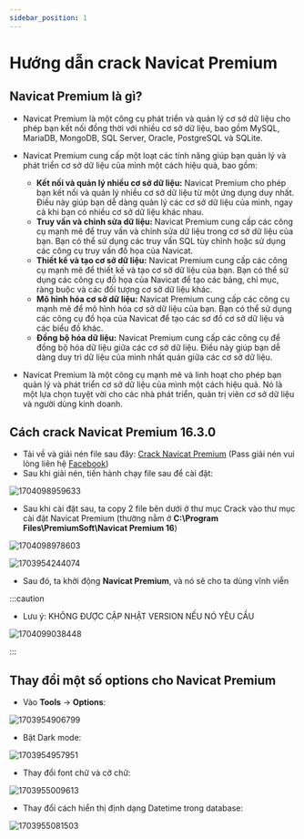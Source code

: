 ```yaml
---
sidebar_position: 1
---
```


# Hướng dẫn crack Navicat Premium

## Navicat Premium là gì?

- Navicat Premium là một công cụ phát triển và quản lý cơ sở dữ liệu cho phép bạn kết nối đồng thời với nhiều cơ sở dữ liệu, bao gồm MySQL, MariaDB, MongoDB, SQL Server, Oracle, PostgreSQL và SQLite.
- Navicat Premium cung cấp một loạt các tính năng giúp bạn quản lý và phát triển cơ sở dữ liệu của mình một cách hiệu quả, bao gồm:

  - **Kết nối và quản lý nhiều cơ sở dữ liệu:** Navicat Premium cho phép bạn kết nối và quản lý nhiều cơ sở dữ liệu từ một ứng dụng duy nhất. Điều này giúp bạn dễ dàng quản lý các cơ sở dữ liệu của mình, ngay cả khi bạn có nhiều cơ sở dữ liệu khác nhau.
  - **Truy vấn và chỉnh sửa dữ liệu:** Navicat Premium cung cấp các công cụ mạnh mẽ để truy vấn và chỉnh sửa dữ liệu trong cơ sở dữ liệu của bạn. Bạn có thể sử dụng các truy vấn SQL tùy chỉnh hoặc sử dụng các công cụ truy vấn đồ họa của Navicat.
  - **Thiết kế và tạo cơ sở dữ liệu:** Navicat Premium cung cấp các công cụ mạnh mẽ để thiết kế và tạo cơ sở dữ liệu của bạn. Bạn có thể sử dụng các công cụ đồ họa của Navicat để tạo các bảng, chỉ mục, ràng buộc và các đối tượng cơ sở dữ liệu khác.
  - **Mô hình hóa cơ sở dữ liệu:** Navicat Premium cung cấp các công cụ mạnh mẽ để mô hình hóa cơ sở dữ liệu của bạn. Bạn có thể sử dụng các công cụ đồ họa của Navicat để tạo các sơ đồ cơ sở dữ liệu và các biểu đồ khác.
  - **Đồng bộ hóa dữ liệu:** Navicat Premium cung cấp các công cụ để đồng bộ hóa dữ liệu giữa các cơ sở dữ liệu. Điều này giúp bạn dễ dàng duy trì dữ liệu của mình nhất quán giữa các cơ sở dữ liệu.

- Navicat Premium là một công cụ mạnh mẽ và linh hoạt cho phép bạn quản lý và phát triển cơ sở dữ liệu của mình một cách hiệu quả. Nó là một lựa chọn tuyệt vời cho các nhà phát triển, quản trị viên cơ sở dữ liệu và người dùng kinh doanh.

## Cách crack Navicat Premium 16.3.0

- Tải về và giải nén file sau đây: [Crack Navicat Premium](https://drive.google.com/file/d/1dzy9M2aGKuFUaQZRMmBtgGHbudFWHEae/view?usp=sharing) (Pass giải nén vui lòng liên hệ [Facebook](https://www.facebook.com/minhchi1509))
- Sau khi giải nén, tiến hành chạy file sau để cài đặt:

![1704098959633](image/navicat-installation/1704098959633.png)

- Sau khi cài đặt sau, ta copy 2 file bên dưới ở thư mục Crack vào thư mục cài đặt Navicat Premium (thường nằm ở **C:\Program Files\PremiumSoft\Navicat Premium 16**)

![1704098978603](image/navicat-installation/1704098978603.png)

![1703954244074](image/navicat-installation/1703954244074.png)

- Sau đó, ta khởi động **Navicat Premium**, và nó sẽ cho ta dùng vĩnh viễn

:::caution

- Lưu ý: KHÔNG ĐƯỢC CẬP NHẬT VERSION NẾU NÓ YÊU CẦU

![1704099038448](image/navicat-installation/1704099038448.png)

:::

## Thay đổi một số options cho Navicat Premium

- Vào **Tools** -> **Options**:

![1703954906799](image/navicat-installation/1703954906799.png)

- Bật Dark mode:

![1703954957951](image/navicat-installation/1703954957951.png)

- Thay đổi font chữ và cỡ chữ:

![1703955009613](image/navicat-installation/1703955009613.png)

- Thay đổi cách hiển thị định dạng Datetime trong database:

![1703955081503](image/navicat-installation/1703955081503.png)
